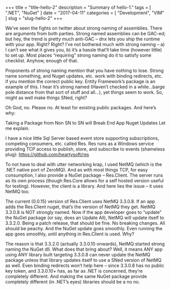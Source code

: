 +++
title = "title-hello-2"
description = "Summary of hello-1."
tags = [ ".NET", "NuGet" ]
date = "2017-04-11"
categories = [
  "Development",
  "VIM"
]
slug = "slug-hello-2"
+++


We’ve seen the fights on twitter about strong naming of assemblies. There are arguments from both parties. Strong named assemblies can be GAC-ed; but hey, the trend is pretty much anti-GAC – dnx lets you ship the runtime with your app. Right? Right? I’ve not bothered much with strong naming – a) I can’t see what it gives you, b) it’s a hassle that’ll take time (however little) to set up. Most places “requiring” strong naming do it to satisfy some checklist. Anyhow, enough of that.

Proponents of strong naming mention that you have nothing to lose. Strong name something, and Nuget updates, etc. work with binding redirects, etc. if you mention the correct public key. Entity Framework’s package is an example of this. I hear it’s strong named (Haven’t checked in a while…barge pole distance from that sort of stuff and all…), yet things seem to work. So, might as well make things SNed, right?

Oh God, no. Please no. At least for existing public packages. And here’s why:

Taking a Package from Non SN to SN will Break End App Nuget Updates
Let me explain.

I have a nice little Sql Server based event store supporting subscriptions, competing consumers, etc. called Res. Res runs as a Windows service providing TCP access to publish, store, and subscribe to events (shameless plug): https://github.com/heartysoft/res 

To not have to deal with utter networking krap, I used NetMQ (which is the .NET native port of ZeroMQ). And as with most things TCP, for easy consumption, I also provide a NuGet package – Res.Client. The server runs as its own process (though Res.Core allows for a self hosted version useful for testing). However, the client is a library. And here lies the issue – it uses NetMQ too.

The current (0.0.15) version of Res.Client uses NetMQ 3.3.0.8. If an app adds the Res.Client nuget, that’s the version of NetMQ they get. NetMQ 3.3.0.8 is NOT strongly named. Now if the app developer goes to “update” the NuGet package (or say, does an Update All), NetMQ will update itself to 3.3.2.0. Being a patch release, that should be fine. No breaking changes. All should be peachy. And the NuGet update goes smoothly. Even running the app goes smoothly, until anything in Res.Client is used. Why?

The reason is that 3.3.2.0 (actually 3.3.0.10 onwards), NetMQ started strong naming the NuGet dll. What does that bring about? Well, it means ANY app using ANY library built targeting 3.3.0.8 can never update the NetMQ package unless that library updates itself to use a SNed version of NetMQ as well. Even binding redirects won’t help here – since 3.3.0.8 has no public key token, and 3.3.0.10+ has, as far as .NET is concerned, they’re completely different. And making the same NuGet package provide completely different (in .NET’s eyes) libraries should be a no no.